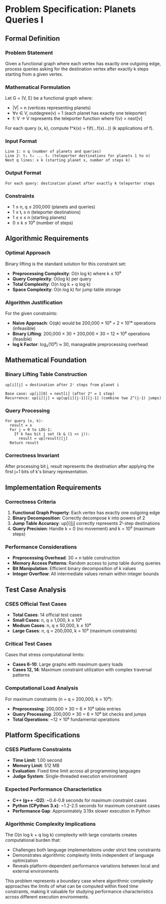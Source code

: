 # Problem Specification: Planets Queries I

## Formal Definition

### Problem Statement
Given a functional graph where each vertex has exactly one outgoing edge, process queries asking for the destination vertex after exactly k steps starting from a given vertex.

### Mathematical Formulation
Let G = (V, E) be a functional graph where:
- |V| = n (vertices representing planets)
- ∀v ∈ V, outdegree(v) = 1 (each planet has exactly one teleporter)
- f: V → V represents the teleporter function where f(v) = next[v]

For each query (x, k), compute f^k(x) = f(f(...f(x)...)) (k applications of f).

### Input Format
```
Line 1: n q (number of planets and queries)
Line 2: t₁ t₂ ... tₙ (teleporter destinations for planets 1 to n)
Next q lines: x k (starting planet x, number of steps k)
```

### Output Format
```
For each query: destination planet after exactly k teleporter steps
```

### Constraints
- 1 ≤ n, q ≤ 200,000 (planets and queries)
- 1 ≤ tᵢ ≤ n (teleporter destinations)
- 1 ≤ x ≤ n (starting planets)
- 0 ≤ k ≤ 10⁹ (number of steps)

## Algorithmic Requirements

### Optimal Approach
Binary lifting is the standard solution for this constraint set:
- **Preprocessing Complexity**: O(n log k) where k ≤ 10⁹
- **Query Complexity**: O(log k) per query
- **Total Complexity**: O(n log k + q log k)
- **Space Complexity**: O(n log k) for jump table storage

### Algorithm Justification
For the given constraints:
- **Naive Approach**: O(qk) would be 200,000 × 10⁹ = 2 × 10¹⁴ operations (infeasible)
- **Binary Lifting**: 200,000 × 30 + 200,000 × 30 = 12 × 10⁶ operations (feasible)
- **log k Factor**: log₂(10⁹) ≈ 30, manageable preprocessing overhead

## Mathematical Foundation

### Binary Lifting Table Construction
```
up[i][j] = destination after 2ʲ steps from planet i

Base case: up[i][0] = next[i] (after 2⁰ = 1 step)
Recurrence: up[i][j] = up[up[i][j-1]][j-1] (combine two 2^(j-1) jumps)
```

### Query Processing
```
For query (x, k):
  result = x
  For j = 0 to LOG-1:
    If k has bit j set (k & (1 << j)):
      result = up[result][j]
  Return result
```

### Correctness Invariant
After processing bit j, result represents the destination after applying the first j+1 bits of k's binary representation.

## Implementation Requirements

### Correctness Criteria
1. **Functional Graph Property**: Each vertex has exactly one outgoing edge
2. **Binary Decomposition**: Correctly decompose k into powers of 2
3. **Jump Table Accuracy**: up[i][j] correctly represents 2ʲ-step destinations
4. **Query Precision**: Handle k = 0 (no movement) and k = 10⁹ (maximum steps)

### Performance Considerations
- **Preprocessing Overhead**: 30 × n table construction
- **Memory Access Patterns**: Random access to jump table during queries
- **Bit Manipulation**: Efficient binary decomposition of k values
- **Integer Overflow**: All intermediate values remain within integer bounds

## Test Case Analysis

### CSES Official Test Cases
- **Total Cases**: 14 official test cases
- **Small Cases**: n, q ≤ 1,000, k ≤ 10⁶
- **Medium Cases**: n, q ≤ 50,000, k ≤ 10⁸  
- **Large Cases**: n, q = 200,000, k = 10⁹ (maximum constraints)

### Critical Test Cases
Cases that stress computational limits:
- **Cases 6-10**: Large graphs with maximum query loads
- **Cases 12, 14**: Maximum constraint utilization with complex traversal patterns

### Computational Load Analysis
For maximum constraints (n = q = 200,000, k = 10⁹):
- **Preprocessing**: 200,000 × 30 = 6 × 10⁶ table entries
- **Query Processing**: 200,000 × 30 = 6 × 10⁶ bit checks and jumps
- **Total Operations**: ~12 × 10⁶ fundamental operations

## Platform Specifications

### CSES Platform Constraints
- **Time Limit**: 1.00 second
- **Memory Limit**: 512 MB
- **Evaluation**: Fixed time limit across all programming languages
- **Judge System**: Single-threaded execution environment

### Expected Performance Characteristics
- **C++ (g++ -O2)**: ~0.4-0.8 seconds for maximum constraint cases
- **Python (CPython 3.x)**: ~1.2-2.5 seconds for maximum constraint cases
- **Performance Gap**: Approximately 3.19x slower execution in Python

### Algorithmic Complexity Implications
The O(n log k + q log k) complexity with large constants creates computational burden that:
- Challenges both language implementations under strict time constraints
- Demonstrates algorithmic complexity limits independent of language optimization
- Reveals platform-dependent performance variations between local and external environments

This problem represents a boundary case where algorithmic complexity approaches the limits of what can be computed within fixed time constraints, making it valuable for studying performance characteristics across different execution environments.
